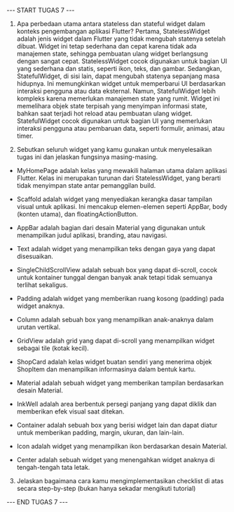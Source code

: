 --- START TUGAS 7 ---

1. Apa perbedaan utama antara stateless dan stateful widget dalam konteks pengembangan aplikasi Flutter?
Pertama, StatelessWidget adalah jenis widget dalam Flutter yang tidak mengubah statenya setelah dibuat. Widget ini tetap sederhana dan cepat karena tidak ada manajemen state, sehingga pembuatan ulang widget berlangsung dengan sangat cepat. StatelessWidget cocok digunakan untuk bagian UI yang sederhana dan statis, seperti ikon, teks, dan gambar. Sedangkan, StatefulWidget, di sisi lain, dapat mengubah statenya sepanjang masa hidupnya. Ini memungkinkan widget untuk memperbarui UI berdasarkan interaksi pengguna atau data eksternal. Namun, StatefulWidget lebih kompleks karena memerlukan manajemen state yang rumit. Widget ini memelihara objek state terpisah yang menyimpan informasi state, bahkan saat terjadi hot reload atau pembuatan ulang widget. StatefulWidget cocok digunakan untuk bagian UI yang memerlukan interaksi pengguna atau pembaruan data, seperti formulir, animasi, atau timer.

2. Sebutkan seluruh widget yang kamu gunakan untuk menyelesaikan tugas ini dan jelaskan fungsinya masing-masing.
- MyHomePage adalah kelas yang mewakili halaman utama dalam aplikasi Flutter. Kelas ini merupakan turunan dari StatelessWidget, yang berarti tidak menyimpan state antar pemanggilan build.

- Scaffold adalah widget yang menyediakan kerangka dasar tampilan visual untuk aplikasi. Ini mencakup elemen-elemen seperti AppBar, body (konten utama), dan floatingActionButton.

- AppBar adalah bagian dari desain Material yang digunakan untuk menampilkan judul aplikasi, branding, atau navigasi.

- Text adalah widget yang menampilkan teks dengan gaya yang dapat disesuaikan.

- SingleChildScrollView adalah sebuah box yang dapat di-scroll, cocok untuk kontainer tunggal dengan banyak anak tetapi tidak semuanya terlihat sekaligus.

- Padding adalah widget yang memberikan ruang kosong (padding) pada widget anaknya.

- Column adalah sebuah box yang menampilkan anak-anaknya dalam urutan vertikal.

- GridView adalah grid yang dapat di-scroll yang menampilkan widget sebagai tile (kotak kecil).

- ShopCard adalah kelas widget buatan sendiri yang menerima objek ShopItem dan menampilkan informasinya dalam bentuk kartu.

- Material adalah sebuah widget yang memberikan tampilan berdasarkan desain Material.

- InkWell adalah area berbentuk persegi panjang yang dapat diklik dan memberikan efek visual saat ditekan.

- Container adalah sebuah box yang berisi widget lain dan dapat diatur untuk memberikan padding, margin, ukuran, dan lain-lain.

- Icon adalah widget yang menampilkan ikon berdasarkan desain Material.

- Center adalah sebuah widget yang menengahkan widget anaknya di tengah-tengah tata letak.

3. Jelaskan bagaimana cara kamu mengimplementasikan checklist di atas secara step-by-step (bukan hanya sekadar mengikuti tutorial)

 --- END TUGAS 7 ---